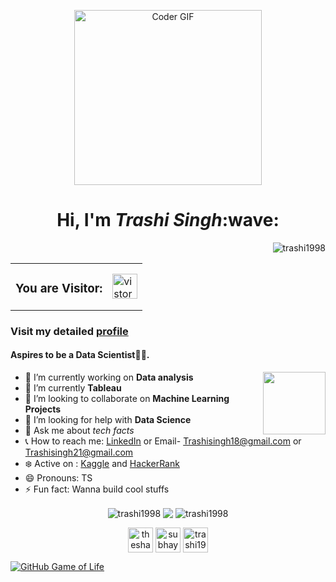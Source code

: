 
<p align="center">
  <img src="https://media.giphy.com/media/SWoSkN6DxTszqIKEqv/giphy.gif" align="center" alt="Coder GIF" width="300" height="280">
</p>
<h1 align="center">Hi, I'm <b><i>Trashi Singh</i></b>:wave:</h1>


<p align="right"> <img src="https://komarev.com/ghpvc/?username=trashi1998" alt="trashi1998" /> </p>

<table>
  <tr>
    <td><h3>You are Visitor: </h3></td>
    <td><img src="https://profile-counter.glitch.me/trashi1998/count.svg" alt="vistor count" height="40" /></td>
  </tr>
</table>

### Visit my detailed [profile](https://drive.google.com/file/d/1AiBxATIy8JV98nxf0znFwRAYPV-u5hyl/view?usp=sharing)
#### Aspires to be a Data Scientist👨‍💻. 

<img align='right' src='https://user-images.githubusercontent.com/5713670/87202985-820dcb80-c2b6-11ea-9f56-7ec461c497c3.gif' width='100"'>

- 🔭 I’m currently working on **Data analysis** 
- 🌱 I’m currently __Tableau__
- 👯 I’m looking to collaborate on **Machine Learning Projects**
- :eyes: I’m looking for help with __Data Science__
- 💬 Ask me about _tech facts_
- :telephone_receiver: How to reach me: [LinkedIn](https://www.linkedin.com/in/trashi-singh-041b63170/) or Email- Trashisingh18@gmail.com or Trashisingh21@gmail.com
- :snowflake: Active on : [Kaggle](https://www.kaggle.com/trashisingh) and [HackerRank](https://www.hackerrank.com/trashisingh18)
- 😄 Pronouns: TS
- ⚡ Fun fact: Wanna build cool stuffs 


<p align="center">
<img align="center" src="https://github-readme-stats.vercel.app/api/top-langs/?username=trashi1998u&layout=compact&hide=html&theme=radical" alt="trashi1998" />
<img align="center" src="https://github-readme-stats.vercel.app/api/top-langs/?username=trashi1998&theme=dark&hide_langs_below=1" />
<img align="center" src="https://github-readme-stats.vercel.app/api?username=trashi1998&show_icons=true&theme=radical" alt="trashi1998" />
</p>

<p align="center">
<a href="https://www.instagram.com/singh.trashi/" target="blank"><img align="center" src="https://cdn.jsdelivr.net/npm/simple-icons@3.0.1/icons/instagram.svg" alt="theshadowof_a_tear" height="40" width="40" /></a>
<a href="https://www.linkedin.com/in/trashi-singh-041b63170/" target="blank"><img align="center" src="https://cdn.jsdelivr.net/npm/simple-icons@3.0.1/icons/linkedin.svg" alt="subhayuroy" height="40" width="40" /></a>
<a href="https://www.kaggle.com/trashisingh" target="blank"><img align="center" src="https://cdn.jsdelivr.net/npm/simple-icons@3.0.1/icons/kaggle.svg" alt="trashi1998" height="40" width="40" /></a>
</p>

[![GitHub Game of Life](https://github4life.herokuapp.com/hackcoderr.gif?z=6)](https://github4life.herokuapp.com/trashi1998)

